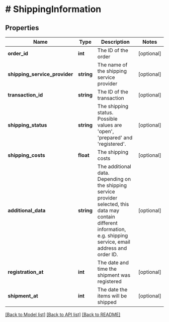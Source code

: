# # ShippingInformation

## Properties

Name | Type | Description | Notes
------------ | ------------- | ------------- | -------------
**order_id** | **int** | The ID of the order | [optional]
**shipping_service_provider** | **string** | The name of the shipping service provider | [optional]
**transaction_id** | **string** | The ID of the transaction | [optional]
**shipping_status** | **string** | The shipping status. Possible values are &#39;open&#39;, &#39;prepared&#39; and &#39;registered&#39;. | [optional]
**shipping_costs** | **float** | The shipping costs | [optional]
**additional_data** | **string** | The additional data. Depending on the shipping service provider selected, this data may contain different information, e.g. shipping service, email address and order ID. | [optional]
**registration_at** | **int** | The date and time the shipment was registered | [optional]
**shipment_at** | **int** | The date the items will be shipped | [optional]

[[Back to Model list]](../../README.md#models) [[Back to API list]](../../README.md#endpoints) [[Back to README]](../../README.md)
